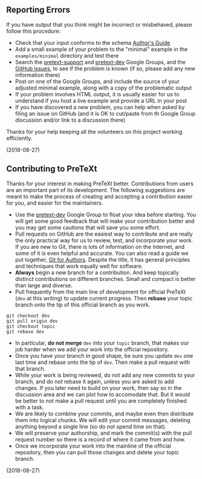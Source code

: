 Reporting Errors
----------------

If you have output that you think might be incorrect or misbehaved, please follow this procedure:

* Check that your input conforms to the schema [Author's Guide](https://pretextbook.org/doc/author-guide/html/schema.html)
* Add a small example of your problem to the "minimal" example in the `examples/minimal` directory and test there
* Search the [pretext-support](https://groups.google.com/forum/#!forum/pretext-support) and [pretext-dev](https://groups.google.com/forum/#!forum/pretext-dev) Google Groups, and the [GitHub issues](https://github.com/PreTeXtBook/pretext/issues), to see if the problem is known (if so, please add any new information there)
* Post on one of the Google Groups, and include the source of your adjusted minimal example, along with a copy of the problematic output
* If your problem involves HTML output, it is usually easier for us to understand if you host a live example and provide a URL in your post
* If you have discovered a new problem, you can help when asked by filing an issue on GitHub (and it is OK to cut/paste from th Google Group discussion and/or link to a discussion there)

Thanks for your help keeping all the volunteers on this project working efficiently.

(2018-08-27)


Contributing to PreTeXt
-----------------------

Thanks for your interest in making PreTeXt better.  Contributions from users are an important part of its development.  The following suggestions are meant to make the process of creating and accepting a contribution easier for you, and easier for the maintainers.

*  Use the [pretext-dev](https://groups.google.com/forum/#!forum/pretext-dev) Google Group to float your idea before starting.  You will get some good feedback that will make your contribution better and you may get some cautions that will save you some effort.
*  Pull requests on GitHub are the easiest way to contribute and are really the only practical way for us to review, test, and incorporate your work.  If you are new to Git, there is lots of information on the Internet, and some of it is even helpful and accurate.  You can also read a guide we put together, [Git for Authors](https://pretextbook.org/gfa/html/). Despite the title, it has general principles and techniques that work equally well for software.
*  **Always** begin a new branch for a contribution.  And keep topically distinct contributions on different branches.  Small and compact is better than large and diverse.
*  Pull frequently from the main line of development for official PreTeXt (`dev` at this writing) to update current progress.  Then **rebase** your topic branch onto the tip of this official branch as you work.
```
git checkout dev
git pull origin dev
git checkout topic
git rebase dev
```
*  In particular, **do not merge** `dev` into your `topic` branch, that makes our job harder when we add your work into the official repository.
*  Once you have your branch in good shape, be sure you update `dev` one last time and rebase onto the tip of `dev`.  Then make a pull request with that branch.
*  While your work is being reviewed, do not add any new commits to your branch, and do not rebase it again, unless you are asked to add changes.  If you later need to build on your work, then say so in the discussion area and we can plot how to accomodate that.  But it would be better to not make a pull request until you are completely finished with a task.
*  We are likely to combine your commits, and maybe even then distribute them into logical chunks.  We will edit your commit messages, deleting anything beyond a single line (so do not spend time on that).
*  We will preserve your authorship, and mark the commit(s) with the pull request number so there is a record of where it came from and how.
*  Once we incorporate your work into the mainline of the official repository, then you can pull those changes and delete your topic branch.

(2018-08-27)
